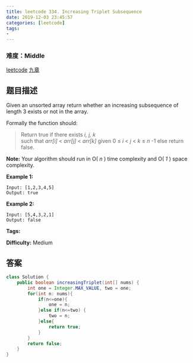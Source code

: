 ```yaml
---
title: leetcode 334. Increasing Triplet Subsequence
date: 2019-12-03 23:45:57
categories: [leetcode]
tags:
- 
---
```

### 难度：Middle

<a href="https://leetcode.com/problems/increasing-triplet-subsequence/">leetcode</a>
<a href="https://www.jiuzhang.com/solution/increasing-triplet-subsequence/">九章</a>
## 题目描述
Given an unsorted array return whether an increasing subsequence of length 3
exists or not in the array.

Formally the function should:

> Return true if there exists _i, j, k_  
>  such that _arr[i]_ < _arr[j]_ < _arr[k]_ given 0 ≤ _i_ < _j_ < _k_ ≤ _n_ -1
> else return false.

**Note:** Your algorithm should run in O( _n_ ) time complexity and O( _1_ )
space complexity.

**Example 1:**
        
    Input: [1,2,3,4,5]
    Output: true
    

**Example 2:**
        
    Input: [5,4,3,2,1]
    Output: false
    


**Tags:** 

**Difficulty:** Medium
## 答案
<!--more-->
```java
class Solution {
    public boolean increasingTriplet(int[] nums) {
        int one = Integer.MAX_VALUE, two = one;
        for(int n: nums){
            if(n<=one){
                one = n;
            }else if(n<=two) {
                two = n;
            }else{
                return true;
            }
        }
        return false;
    }
}
```
